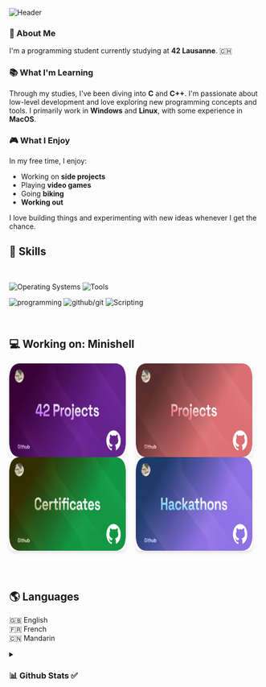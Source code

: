 ![Header](https://capsule-render.vercel.app/api?type=waving&height=200&text=Isaiah&fontAlign=80&fontAlignY=40&color=gradient&colors=#9b00ff,#00ff00)

### 👋 About Me  
I'm a programming student currently studying at **42 Lausanne**.  🇨🇭

### 📚 What I'm Learning  
Through my studies, I've been diving into **C** and **C++**. I'm passionate about low-level development and love exploring new programming concepts and tools. I primarily work in **Windows** and **Linux**, with some experience in **MacOS**.  

### 🎮 What I Enjoy  
In my free time, I enjoy:  
- Working on **side projects**  
- Playing **video games**  
- Going **biking**
- **Working out**

I love building things and experimenting with new ideas whenever I get the chance.

## 💼 Skills
  <br>
  <p>
    <img src="https://skillicons.dev/icons?i=kali,ubuntu,linux,apple,windows" alt="Operating Systems">
    <img src="https://skillicons.dev/icons?i=vscode,vim" alt="Tools">
  </p>
  <p>
    <img src="https://skillicons.dev/icons?i=c,cpp,bash,python" alt="programming">
    <img src="https://skillicons.dev/icons?i=git,github" alt="github/git">
    <img src="https://skillicons.dev/icons?i=lua" alt="Scripting">
  </p>
</div>
<br>

## 💻 Working on: Minishell

<div align="center" style="display: flex;">
    <!-- Box for 42 Projects with Image -->
    <a href="https://github.com/IsaiahRobinsonGit/42-Projects/tree/main" style="text-decoration: none; width: 330px; height: 186px; background-color: #f0f0f0; display: flex; justify-content: center; align-items: center; border-radius: 10px; box-shadow: 0 4px 6px rgba(0, 0, 0, 0.1); margin-right: 20px;">
        <img src="https://github.com/IsaiahRobinsonGit/images/blob/main/42%20Projects.png" width="330" height="186" style="border-radius: 10px;" />
    </a>
    <!-- Box for Custom Projects -->
    <a href="https://github.com/IsaiahRobinsonGit/Isaiah-Projects" style="text-decoration: none; width: 330px; height: 186px; background-color: #f0f0f0; display: flex; justify-content: center; align-items: center; border-radius: 10px; box-shadow: 0 4px 6px rgba(0, 0, 0, 0.1); margin-right: 20px;">
        <img src="https://github.com/IsaiahRobinsonGit/images/blob/main/Projects.png" width="330" height="186" style="border-radius: 10px;" />
    </a>
</div>
<div align="center" style="display: flex;">
    <!-- Box for Socials -->
    <a href="add link here" style="text-decoration: none; width: 330px; height: 186px; background-color: #f0f0f0; display: flex; justify-content: center; align-items: center; border-radius: 10px; box-shadow: 0 4px 6px rgba(0, 0, 0, 0.1); margin-right: 20px;">
        <img src="https://github.com/IsaiahRobinsonGit/images/blob/main/Certificates.png" width="330" height="186" style="border-radius: 10px;" />
    </a>
    <!-- Box for Diplomas -->
    <a href="add link here" style="text-decoration: none; width: 330px; height: 186px; background-color: #f0f0f0; display: flex; justify-content: center; align-items: center; border-radius: 10px; box-shadow: 0 4px 6px rgba(0, 0, 0, 0.1); margin-right: 20px;">
        <img src="https://github.com/IsaiahRobinsonGit/images/blob/main/hackathons.png" width="330" height="186" style="border-radius: 10px;" />
    </a>
</div>

<br/><br/> <!-- Adds extra space to separate sections -->

## 🌎 Languages
🇬🇧 English  
🇫🇷 French  
🇨🇳 Mandarin

<details closed>
<summary><h3>📊 Github Stats ✅</summary>
    <div align="center">
        <!-- Most Used Languages -->
        <img src="https://github-readme-stats.vercel.app/api/top-langs/?username=isaiahrbs&theme=transparent&hide_border=false&include_all_commits=true&count_private=true&layout=compact"/>
    </div>
	<div align="center">
	    <!-- Smaller Stats Section -->
	    <div style="max-width: 400px; margin: 20px auto; font-size: 12px;">
	        <img src="https://github-readme-stats.vercel.app/api?username=isaiahrbs&theme=transparent&hide_border=false&include_all_commits=true&count_private=true"/>
	        <img src="https://github-readme-streak-stats.herokuapp.com/?user=isaiahrbs&theme=transparent&hide_border=false"/>
	    </div>
	</div>
    <img alt="isaiahrbs Activity Graph" src="https://github-readme-activity-graph.vercel.app/graph/?username=isaiahrbs&bg_color=RRGGBBAA&title_color=00abf0&color=00abf0&line=00abf0&point=DEDEDE&hide_border=true&custom_title=Contribution⠀Graph" />
</details>

